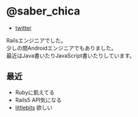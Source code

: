# @saber_chica 

- [twitter](https://twitter.com/saber_chica)

Railsエンジニアでした。  
少しの間Androidエンジニアでもありました。  
最近はJava書いたりJavaScript書いたりしています。

## 最近

- Rubyに飢えてる
- Rails5 API気になる
- [littlebits](http://jp.littlebits.com/) 欲しい
